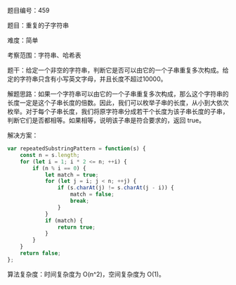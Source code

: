 题目编号：459

题目：重复的子字符串

难度：简单

考察范围：字符串、哈希表

题干：给定一个非空的字符串，判断它是否可以由它的一个子串重复多次构成。给定的字符串只含有小写英文字母，并且长度不超过10000。

解题思路：如果一个字符串可以由它的一个子串重复多次构成，那么这个字符串的长度一定是这个子串长度的倍数。因此，我们可以枚举子串的长度，从小到大依次枚举。对于每个子串长度，我们将原字符串分成若干个长度为该子串长度的子串，判断它们是否都相等。如果相等，说明该子串是符合要求的，返回 true。

解决方案：

```javascript
var repeatedSubstringPattern = function(s) {
    const n = s.length;
    for (let i = 1; i * 2 <= n; ++i) {
        if (n % i == 0) {
            let match = true;
            for (let j = i; j < n; ++j) {
                if (s.charAt(j) != s.charAt(j - i)) {
                    match = false;
                    break;
                }
            }
            if (match) {
                return true;
            }
        }
    }
    return false;
};
```

算法复杂度：时间复杂度为 O(n^2)，空间复杂度为 O(1)。
